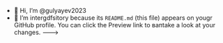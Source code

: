 - 👋 Hi, I’m @gulyayev2023
- 👀 I’m intergdfsitory because its `README.md` (this file) appears on yougr GitHub profile.
You can click the Preview link to вапtake a look at your changes.
--->
